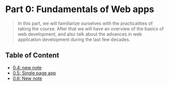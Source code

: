 # Part 0: Fundamentals of Web apps

> In this part, we will familiarize ourselves with the practicalities of taking the course. After that we will have an overview of the basics of web development, and also talk about the advances in web application development during the last few decades.

## Table of Content

- [0.4: new note](./0.4.md)
- [0.5: Single page app](./0.5.md)
- [0.6: New note](./0.6.md)

